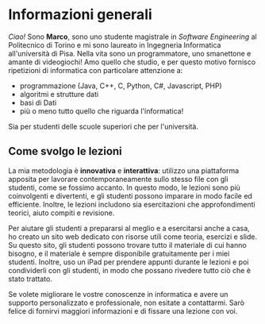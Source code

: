 # Informazioni generali

 _Ciao!_ Sono **Marco**, sono uno studente magistrale in _Software Engineering_ al Politecnico di Torino e mi sono laureato in Ingegneria Informatica all'università di Pisa. Nella vita sono un programmatore, uno smanettone e amante di videogiochi! Amo quello che studio, e per questo motivo fornisco ripetizioni di informatica con particolare attenzione a:

- programmazione (Java, C++, C, Python, C#, Javascript, PHP)
- algoritmi e strutture dati
- basi di Dati
- più o meno tutto quello che riguarda l'informatica!

Sia per studenti delle scuole superiori che per l'università.

## Come svolgo le lezioni

La mia metodologia è **innovativa** e **interattiva**: utilizzo una piattaforma apposita per lavorare contemporaneamente sullo stesso file con gli studenti, come se fossimo accanto. In questo modo, le lezioni sono più coinvolgenti e divertenti, e gli studenti possono imparare in modo facile ed efficiente. Inoltre, le lezioni includono sia esercitazioni che approfondimenti teorici, aiuto compiti e revisione.

Per aiutare gli studenti a prepararsi al meglio e a esercitarsi anche a casa, ho creato un sito web dedicato con risorse utili come teoria, esercizi e slide. Su questo sito, gli studenti possono trovare tutto il materiale di cui hanno bisogno, e il materiale è sempre disponibile gratuitamente per i miei studenti. Inoltre, uso un iPad per prendere appunti durante le lezioni e poi condividerli con gli studenti, in modo che possano rivedere tutto ciò che è stato trattato.

Se volete migliorare le vostre conoscenze in informatica e avere un supporto personalizzato e professionale, non esitate a contattarmi. Sarò felice di fornirvi maggiori informazioni e di fissare una lezione con voi.

